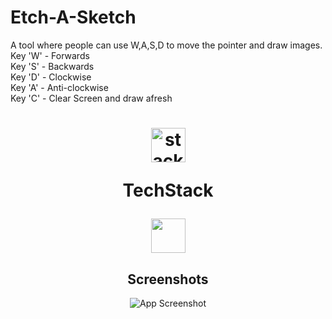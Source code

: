# Etch-A-Sketch
A tool where people can use W,A,S,D to move the pointer and draw images.
Key 'W' - Forwards<br>
Key 'S' - Backwards<br>
Key 'D' - Clockwise<br>
Key 'A' - Anti-clockwise<br>
Key 'C' - Clear Screen and draw afresh<br>

<h1 align="center">
  <img src="https://ik.imagekit.io/pq7opoglh/GitHub_ReadMe/stack_GjMfbKvDP.svg?ik-sdk-version=javascript-1.4.3&updatedAt=1655143763495" width="55" alt="stacklogo-python" />

 TechStack</h1>

<div align="center"><img width="55" src="https://raw.githubusercontent.com/gilbarbara/logos/master/logos/python.svg"/>

## Screenshots
![App Screenshot](https://ik.imagekit.io/pq7opoglh/GitHub_ReadMe/PythonMiniProjects/etch-a-sketch_-E5G1FEgT.png?ik-sdk-version=javascript-1.4.3&updatedAt=1655144735150)

